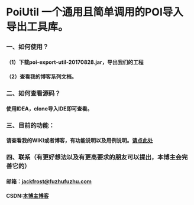 ﻿# PoiUtil   一个通用且简单调用的POI导入导出工具库。
### 一、如何使用？
#### （1）下载poi-export-util-20170828.jar，导出我们的工程
#### （2）查看我的博客系列文档。
### 二、如何查看源码？
#### 使用IDEA，clone导入IDE即可查看。
### 三、目前的功能：
#### 请查看我的WIKI或者博客，有功能说明以及用例说明。[请点此处](http://blog.csdn.net/Jack__Frost/article/category/7132971)
### 四、联系（有更好想法以及有更高要求的朋友可以提出，本博主会完善它的）
#### 邮箱：jackfrost@fuzhufuzhu.com
#### CSDN:[本博主博客](http://blog.csdn.net/jack__frost?viewmode=list)


